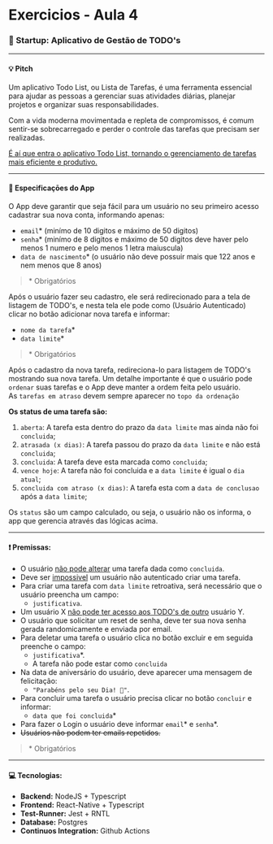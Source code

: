 # Exercicios - Aula 4

### 🚀 Startup: Aplicativo de Gestão de TODO's

---

#### :bulb: Pitch

Um aplicativo Todo List, ou Lista de Tarefas, é uma ferramenta essencial para ajudar as pessoas a gerenciar suas atividades diárias, planejar projetos e organizar suas responsabilidades. 

Com a vida moderna movimentada e repleta de compromissos, é comum sentir-se sobrecarregado e perder o controle das tarefas que precisam ser realizadas. 

<ins>É aí que entra o aplicativo Todo List, tornando o gerenciamento de tarefas mais eficiente e produtivo.</ins>

---

#### :notebook_with_decorative_cover: Especificaçōes do App

O App deve garantir que seja fácil para um usuário no seu primeiro acesso cadastrar sua nova conta, informando apenas:
- `email`* (minímo de 10 digitos e máximo de 50 digitos)
- `senha`* (minímo de 8 digitos e máximo de 50 digitos deve haver pelo menos 1 numero e pelo menos 1 letra maiuscula)
- `data de nascimento`* (o usuário não deve possuir mais que 122 anos e nem menos que 8 anos)

> \* Obrigatórios

Após o usuário fazer seu cadastro, ele será redirecionado para a tela de listagem de TODO's, e nesta tela ele pode como (Usuário Autenticado) clicar no botão adicionar nova tarefa e informar:
- `nome da tarefa`*
- `data limite`*

> \* Obrigatórios

Após o cadastro da nova tarefa, redireciona-lo para listagem de TODO's mostrando sua nova tarefa. Um detalhe importante é que o usuário pode `ordenar` suas tarefas e o App deve manter a ordem feita pelo usuário.  
As `tarefas em atraso` devem sempre aparecer no `topo da ordenação`


**Os status de uma tarefa são:**

1. `aberta`: A tarefa esta dentro do prazo da `data limite` mas ainda não foi `concluida`;
2. `atrasada (x dias)`: A tarefa passou do prazo da `data limite` e não está `concluida`;
3. `concluida`: A tarefa deve esta marcada como `concluida`;
4. `vence hoje`: A tarefa não foi concluida e a `data limite` é igual o `dia atual`;
5. `concluida com atraso (x dias)`: A tarefa esta com a `data de conclusao` após a `data limite`;

Os `status` são um campo calculado, ou seja, o usuário não os informa, o app que gerencia através das lógicas acima.

---

#### ❗ Premissas:
- O usuário <ins>não pode alterar</ins> uma tarefa dada como `concluida`.
- Deve ser <ins>impossivel</ins> um usuário não autenticado criar uma tarefa.
- Para criar uma tarefa com `data limite` retroativa, será necessário que o usuário preencha um campo:
  -  `justificativa`.
- Um usuário X <ins>não pode ter acesso aos TODO's de outro</ins> usuário Y.
- O usuário que solicitar um reset de senha, deve ter sua nova senha gerada randomicamente e enviada por email.
- Para deletar uma tarefa o usuário clica no botão excluir e em seguida preenche o campo:
  - `justificativa`*.
  - A tarefa não pode estar como `concluida`
- Na data de aniversário do usuário, deve aparecer uma mensagem de felicitação:
  -  `"Parabéns pelo seu Dia! 🎊"`.
- Para concluir uma tarefa o usuário precisa clicar no botão `concluir` e informar:
  - `data que foi concluida`*
- Para fazer o Login o usuário deve informar `email`* e `senha`*.
- <s>Usuários não podem ter emails repetidos.</s>

> \* Obrigatórios

---

#### 💻 Tecnologias:

- **Backend:** NodeJS + Typescript
- **Frontend:** React-Native + Typescript
- **Test-Runner:** Jest + RNTL
- **Database:** Postgres
- **Continuos Integration:** Github Actions